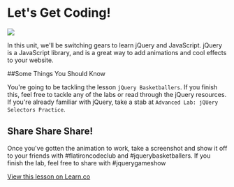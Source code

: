 # Let's Get Coding!

<img src="https://s3.amazonaws.com/after-school-assets/typing-fast.gif">

In this unit, we'll be switching gears to learn jQuery and JavaScript. jQuery is a JavaScript library, and is a great way to add animations and cool effects to your website.

##Some Things You Should Know

You're going to be tackling the lesson `jQuery Basketballers`. If you finish this, feel free to tackle any of the labs or read through the jQuery resources. If you're already familiar with jQuery, take a stab at `Advanced Lab: jQUery Selectors Practice`.

## Share Share Share!

Once you've gotten the animation to work, take a screenshot and show it off to your friends with \#flatironcodeclub and \#jquerybasketballers. If you finish the lab, feel free to share with \#jquerygameshow


<a href='https://learn.co/lessons/hs-coding-club-jquery-intro' data-visibility='hidden'>View this lesson on Learn.co</a>
